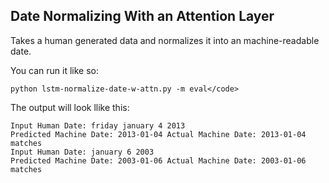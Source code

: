 ## Date Normalizing With an Attention Layer

Takes a human generated data and normalizes it into an machine-readable date. 

You can run it like so:

 `python lstm-normalize-date-w-attn.py -m eval</code>`

The output will look llike this:

```
Input Human Date: friday january 4 2013
Predicted Machine Date: 2013-01-04 Actual Machine Date: 2013-01-04 matches
Input Human Date: january 6 2003
Predicted Machine Date: 2003-01-06 Actual Machine Date: 2003-01-06 matches
```
